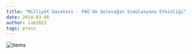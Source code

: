```yaml
---
title: "Milliyet Gazatesi - PAÜ'de Geleceğin Simülasyonu Etkinliği"
date: 2014-03-06
author: lab2023
tags: press
---
```


![items](articles/2014-03-06-milliyet-gazetesi.png)
